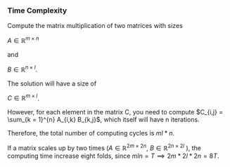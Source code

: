 ### Time Complexity

Compute the matrix multiplication of two matrices with sizes 

$A \in \mathbb{R}^{m \times n}$

and 

$B \in \mathbb{R}^{n \times l}$. 

The solution will have a size of 

$C \in \mathbb{R}^{m \times l}$. 

However, for each element in the matrix C, you need to compute $C_{i,j} = \sum_{k = 1}^{n} A_{i,k} B_{k,j}$, which itself will have n iterations. 

Therefore, the total number of computing cycles is $ml*n$. 

If a matrix scales up by two times ($A \in \mathbb{R}^{2m \times 2n}$, $B \in \mathbb{R}^{2n \times 2l}$
), the computing time increase eight folds, since $mln = T \implies 2m*2l*2n = 8T$.  

